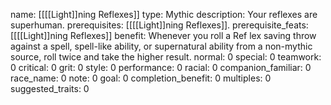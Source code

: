 name: [[[[Light]]ning Reflexes]]
type: Mythic
description: Your reflexes are superhuman.
prerequisites: [[[[Light]]ning Reflexes]].
prerequisite_feats: [[[[Light]]ning Reflexes]]
benefit: Whenever you roll a Ref lex saving throw against a spell, spell-like ability, or supernatural ability from a non-mythic source, roll twice and take the higher result.
normal: 0
special: 0
teamwork: 0
critical: 0
grit: 0
style: 0
performance: 0
racial: 0
companion_familiar: 0
race_name: 0
note: 0
goal: 0
completion_benefit: 0
multiples: 0
suggested_traits: 0
